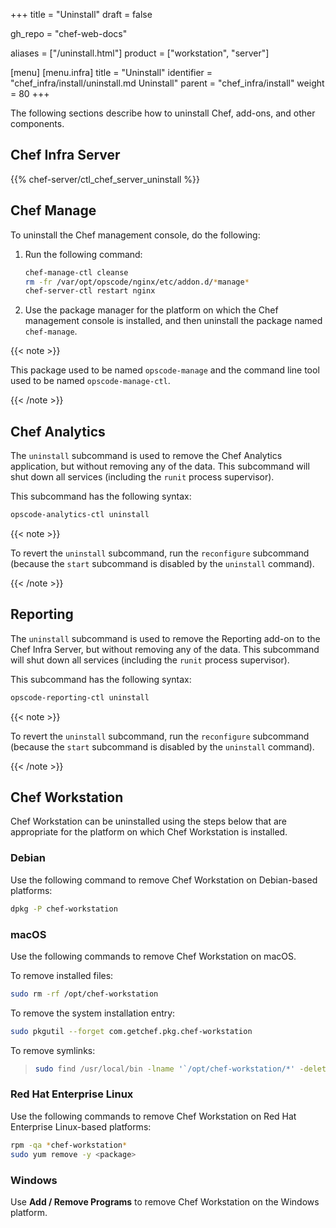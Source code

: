 +++
title = "Uninstall"
draft = false

gh_repo = "chef-web-docs"

aliases = ["/uninstall.html"]
product = ["workstation", "server"]

[menu]
  [menu.infra]
    title = "Uninstall"
    identifier = "chef_infra/install/uninstall.md Uninstall"
    parent = "chef_infra/install"
    weight = 80
+++

The following sections describe how to uninstall Chef, add-ons, and
other components.

## Chef Infra Server

{{% chef-server/ctl_chef_server_uninstall %}}

## Chef Manage

To uninstall the Chef management console, do the following:

1. Run the following command:

    ```bash
    chef-manage-ctl cleanse
    rm -fr /var/opt/opscode/nginx/etc/addon.d/*manage*
    chef-server-ctl restart nginx
    ```

2. Use the package manager for the platform on which the Chef
    management console is installed, and then uninstall the package
    named `chef-manage`.

{{< note >}}

This package used to be named `opscode-manage` and the command line tool
used to be named `opscode-manage-ctl`.

{{< /note >}}

## Chef Analytics

The `uninstall` subcommand is used to remove the Chef Analytics
application, but without removing any of the data. This subcommand will
shut down all services (including the `runit` process supervisor).

This subcommand has the following syntax:

```bash
opscode-analytics-ctl uninstall
```

{{< note >}}

To revert the `uninstall` subcommand, run the `reconfigure` subcommand
(because the `start` subcommand is disabled by the `uninstall` command).

{{< /note >}}

## Reporting

The `uninstall` subcommand is used to remove the Reporting add-on to the
Chef Infra Server, but without removing any of the data. This subcommand
will shut down all services (including the `runit` process supervisor).

This subcommand has the following syntax:

```bash
opscode-reporting-ctl uninstall
```

{{< note >}}

To revert the `uninstall` subcommand, run the `reconfigure` subcommand
(because the `start` subcommand is disabled by the `uninstall` command).

{{< /note >}}

## Chef Workstation

Chef Workstation can be uninstalled using the steps below that are
appropriate for the platform on which Chef Workstation is installed.

### Debian

Use the following command to remove Chef Workstation on Debian-based
platforms:

```bash
dpkg -P chef-workstation
```

### macOS

Use the following commands to remove Chef Workstation on macOS.

To remove installed files:

```bash
sudo rm -rf /opt/chef-workstation
```

To remove the system installation entry:

```bash
sudo pkgutil --forget com.getchef.pkg.chef-workstation
```

To remove symlinks:

> ```bash
> sudo find /usr/local/bin -lname '`/opt/chef-workstation/*' -delete
> ```

### Red Hat Enterprise Linux

Use the following commands to remove Chef Workstation on Red Hat
Enterprise Linux-based platforms:

```bash
rpm -qa *chef-workstation*
sudo yum remove -y <package>
```

### Windows

Use **Add / Remove Programs** to remove Chef Workstation on the
Windows platform.
